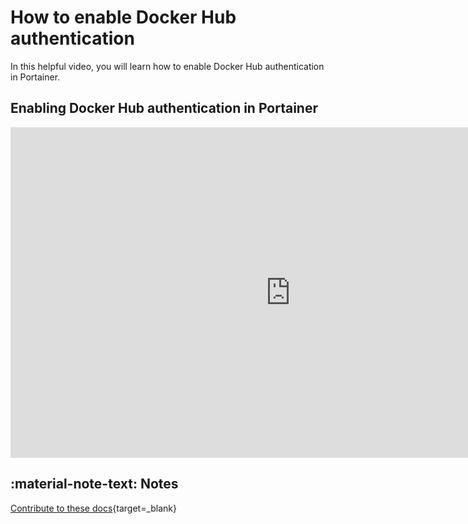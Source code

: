 # How to enable Docker Hub authentication

In this helpful video, you will learn how to enable Docker Hub authentication in Portainer.

## Enabling Docker Hub authentication in Portainer

<iframe width="896" height="529" src="https://www.youtube.com/embed/lQOIzvEWSfE" frameborder="0" allow="accelerometer; autoplay; clipboard-write; encrypted-media; gyroscope; picture-in-picture" allowfullscreen></iframe>

## :material-note-text: Notes

[Contribute to these docs](https://github.com/portainer/portainer-docs/blob/master/contributing.md){target=_blank}